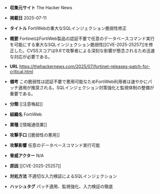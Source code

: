 - **収集元サイト**
The Hacker News

- **掲載日**
2025-07-11

- **タイトル**
FortiWebの重大なSQLインジェクション脆弱性修正

- **概要**
FortinetはFortiWeb製品の認証不要で任意のデータベースコマンド実行を可能にする重大なSQLインジェクション脆弱性[[CVE-2025-25257]]を修正した。CVSSスコアは9.6で攻撃者による深刻な影響が懸念されるため迅速な対応が必要である。

- **URL**
https://thehackernews.com/2025/07/fortinet-releases-patch-for-critical.html

- **備考**
この脆弱性は認証不要で悪用可能なためFortiWeb利用者は速やかにパッチ適用が推奨される。SQLインジェクション対策強化と監視体制の整備が重要である。

- **分類**
[[注意喚起]]

- **組織名**
FortiWeb

- **業種**
[[情報通信業]]

- **攻撃手口**
[[脆弱性の悪用]]

- **攻撃影響**
任意のデータベースコマンド実行可能

- **脅威アクター**
N/A

- **原因**
[[CVE-2025-25257]]

- **対処方法**
不適切な入力検証によるSQLインジェクション

- **ハッシュタグ**
パッチ適用、監視強化、入力検証の徹底
